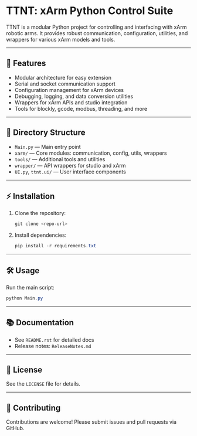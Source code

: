 
# TTNT: xArm Python Control Suite

TTNT is a modular Python project for controlling and interfacing with xArm robotic arms. It provides robust communication, configuration, utilities, and wrappers for various xArm models and tools.

---

## 🚀 Features
- Modular architecture for easy extension
- Serial and socket communication support
- Configuration management for xArm devices
- Debugging, logging, and data conversion utilities
- Wrappers for xArm APIs and studio integration
- Tools for blockly, gcode, modbus, threading, and more

---

## 📁 Directory Structure
- `Main.py` — Main entry point
- `xarm/` — Core modules: communication, config, utils, wrappers
- `tools/` — Additional tools and utilities
- `wrapper/` — API wrappers for studio and xArm
- `UI.py`, `ttnt.ui/` — User interface components

---

## ⚡ Installation
1. Clone the repository:
	```powershell
	git clone <repo-url>
	```
2. Install dependencies:
	```powershell
	pip install -r requirements.txt
	```

---

## 🛠️ Usage
Run the main script:
```powershell
python Main.py
```

---

## 📚 Documentation
- See `README.rst` for detailed docs
- Release notes: `ReleaseNotes.md`

---

## 📄 License
See the `LICENSE` file for details.

---

## 🤝 Contributing
Contributions are welcome! Please submit issues and pull requests via GitHub.
